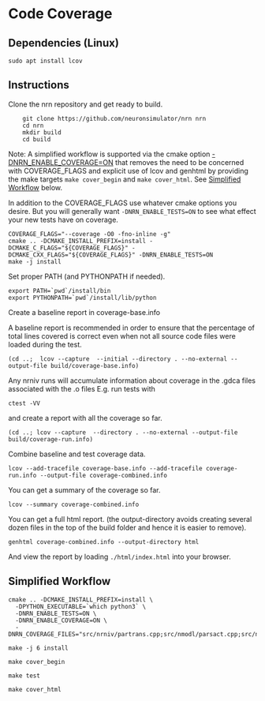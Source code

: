 
# Code Coverage

## Dependencies (Linux)
```
sudo apt install lcov
```

## Instructions

Clone the nrn repository and get ready to build.
```
    git clone https://github.com/neuronsimulator/nrn nrn
    cd nrn
    mkdir build
    cd build
```

Note: A simplified workflow is supported via the cmake option
[-DNRN_ENABLE_COVERAGE=ON](../cmake_doc/options.html#nrn-enable-coverage-bool-off)
that removes the need to be concerned with COVERAGE_FLAGS and explicit
use of lcov and genhtml by providing the make targets ``make cover_begin``
and ``make cover_html``. See [Simplified Workflow](#simplified-workflow) below.

In addition to the COVERAGE_FLAGS use whatever cmake options you desire.
But you will generally want ```-DNRN_ENABLE_TESTS=ON``` to see what
effect your new tests have on coverage.
```
COVERAGE_FLAGS="--coverage -O0 -fno-inline -g"
cmake .. -DCMAKE_INSTALL_PREFIX=install -DCMAKE_C_FLAGS="${COVERAGE_FLAGS}" -DCMAKE_CXX_FLAGS="${COVERAGE_FLAGS}" -DNRN_ENABLE_TESTS=ON
make -j install
```

Set proper PATH (and PYTHONPATH if needed).
```
export PATH=`pwd`/install/bin
export PYTHONPATH=`pwd`/install/lib/python
```

Create a baseline report in coverage-base.info

A baseline report is recommended in order to
ensure that the percentage of total lines covered is correct
even when not  all  source  code  files  were loaded during the test.

```
(cd ..;  lcov --capture  --initial --directory . --no-external --output-file build/coverage-base.info)
```

Any nrniv runs will accumulate information about coverage in the .gdca files associated with the .o files
E.g. run tests with
```
ctest -VV
```

and create a report with all the coverage so far.
```
(cd ..; lcov --capture  --directory . --no-external --output-file build/coverage-run.info)
```

Combine baseline and test coverage data.
```
lcov --add-tracefile coverage-base.info --add-tracefile coverage-run.info --output-file coverage-combined.info
```

You can get a summary of the coverage so far.
```
lcov --summary coverage-combined.info
```

You can get a full html report.
(the output-directory avoids creating several dozen files in the top of the
build folder and hence it is easier to remove).
```
genhtml coverage-combined.info --output-directory html
```

And view the report by loading ```./html/index.html``` into your browser.

## Simplified Workflow

```
cmake .. -DCMAKE_INSTALL_PREFIX=install \
  -DPYTHON_EXECUTABLE=`which python3` \
  -DNRN_ENABLE_TESTS=ON \
  -DNRN_ENABLE_COVERAGE=ON \
  -DNRN_COVERAGE_FILES="src/nrniv/partrans.cpp;src/nmodl/parsact.cpp;src/nrnpython/nrnpy_hoc.cpp"

make -j 6 install

make cover_begin

make test

make cover_html
```
